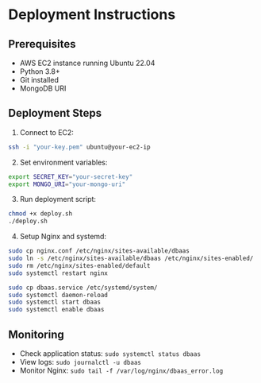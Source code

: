 # Deployment Instructions

## Prerequisites
- AWS EC2 instance running Ubuntu 22.04
- Python 3.8+
- Git installed
- MongoDB URI

## Deployment Steps
1. Connect to EC2:
```bash
ssh -i "your-key.pem" ubuntu@your-ec2-ip
```

2. Set environment variables:
```bash
export SECRET_KEY="your-secret-key"
export MONGO_URI="your-mongo-uri"
```

3. Run deployment script:
```bash
chmod +x deploy.sh
./deploy.sh
```

4. Setup Nginx and systemd:
```bash
sudo cp nginx.conf /etc/nginx/sites-available/dbaas
sudo ln -s /etc/nginx/sites-available/dbaas /etc/nginx/sites-enabled/
sudo rm /etc/nginx/sites-enabled/default
sudo systemctl restart nginx

sudo cp dbaas.service /etc/systemd/system/
sudo systemctl daemon-reload
sudo systemctl start dbaas
sudo systemctl enable dbaas
```

## Monitoring
- Check application status: `sudo systemctl status dbaas`
- View logs: `sudo journalctl -u dbaas`
- Monitor Nginx: `sudo tail -f /var/log/nginx/dbaas_error.log`